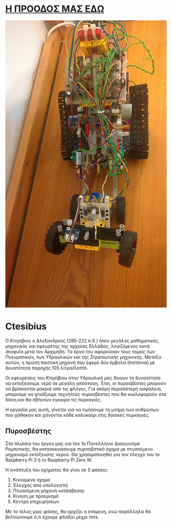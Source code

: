 # [Η ΠΡΟΟΔΟΣ ΜΑΣ ΕΔΩ](υλοποίηση.md)

![Τελικό όχημα](WP_20190419_01_05_36_Rich.jpg)

# Ctesibius
Ο Κτησίβιος ο Αλεξανδρεύς (285-222 π.Χ.) ήταν μεγάλος μαθηματικός, μηχανικός και εφευρέτης της αρχαίας Ελλάδας, λογιζόμενος κατά ιδιοφυΐα μετά τον Αρχιμήδη. Τα έργα του αφορούσαν τους τομείς των Πνευματικών, των Υδραυλικών και της Στρατιωτικής μηχανικής. Μεταξύ αυτών, η πρώτη πιεστική μηχανή που έφερε δύο έμβολα (πιστόνια) με δυνατότητα παροχής 105 λίτρα/λεπτό.

Οι εφευρέσεις του Κτησίβιου στην Υδραυλική μας δίνουν τη δυνατότητα να εκτοξεύουμε νερό σε μεγάλη απόσταση. Έτσι, οι πυρσοβέστες μπορούν να βρίσκονται μακριά από τις φλόγες. Για ακόμη περισσότερη ασφάλεια, μπορούμε να φτιάξουμε τεχνητούς πυροσβέστες που θα κυκλοφορούν στα δάση και θα σβήνουν έγκαιρα τις πυρκαγιές.

Η εργασία μας αυτή, γίνεται για να τιμήσουμε τη μνήμη των ανθρώπων που χάθηκαν και χάνονται κάθε καλοκαίρι στις δασικές πυρκαγιές.

## Πυροσβέστης
Στα πλαίσια του έργου μας για τον 1ο Πανελλήνιο Διαγωνισμό Ρομποτικής, θα κατασκευάσουμε πυροσβστικό όχημα με πτυσσόμενο μηχανισμό εκτόξευσης νερού. Θα χρησιμοποιηθεί για τον έλεγχό του το Raspberry Pi 3 ή το Raspberry Pi Zero W.

Η ανάπτυξη του οχήματος θα γίνει σε 5 φάσεις:

1. Κινούμενο όχημα
2. Έλεγχος από υπολογιστή
3. Πτυσσόμενη μηχανή κατάσβεσης
4. Κίνηση με προορισμό
5. Κέντρο επιχειρήσεων

Με το τέλος μιας φάσης, θα αρχίζει η επόμενη, ενώ παράλληλα θα βελτιώνουμε ό,τι έχουμε φτιάξει μέχρι τότε.

